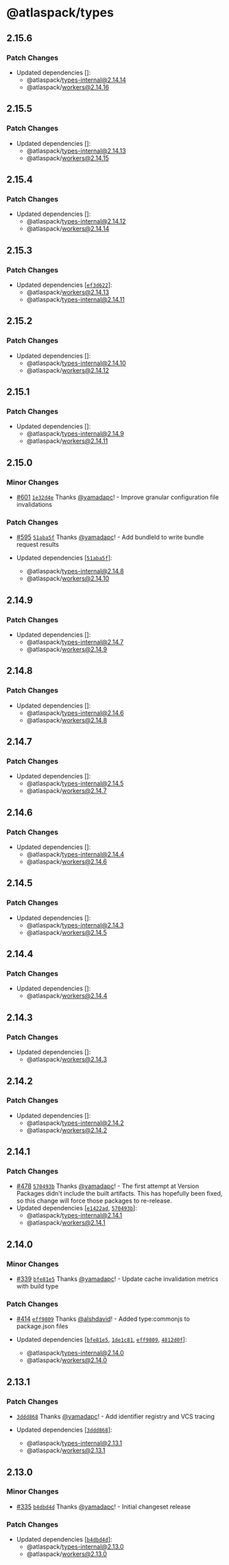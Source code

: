 # @atlaspack/types

## 2.15.6

### Patch Changes

- Updated dependencies []:
  - @atlaspack/types-internal@2.14.14
  - @atlaspack/workers@2.14.16

## 2.15.5

### Patch Changes

- Updated dependencies []:
  - @atlaspack/types-internal@2.14.13
  - @atlaspack/workers@2.14.15

## 2.15.4

### Patch Changes

- Updated dependencies []:
  - @atlaspack/types-internal@2.14.12
  - @atlaspack/workers@2.14.14

## 2.15.3

### Patch Changes

- Updated dependencies [[`ef3d622`](https://github.com/atlassian-labs/atlaspack/commit/ef3d6228f4e006702198a19c61e051d194d325cb)]:
  - @atlaspack/workers@2.14.13
  - @atlaspack/types-internal@2.14.11

## 2.15.2

### Patch Changes

- Updated dependencies []:
  - @atlaspack/types-internal@2.14.10
  - @atlaspack/workers@2.14.12

## 2.15.1

### Patch Changes

- Updated dependencies []:
  - @atlaspack/types-internal@2.14.9
  - @atlaspack/workers@2.14.11

## 2.15.0

### Minor Changes

- [#601](https://github.com/atlassian-labs/atlaspack/pull/601) [`1e32d4e`](https://github.com/atlassian-labs/atlaspack/commit/1e32d4eae6b3af3968e8a0ef97d35b4347fd4196) Thanks [@yamadapc](https://github.com/yamadapc)! - Improve granular configuration file invalidations

### Patch Changes

- [#595](https://github.com/atlassian-labs/atlaspack/pull/595) [`51aba5f`](https://github.com/atlassian-labs/atlaspack/commit/51aba5fc0e49235ee06bbc3c376f48c3e7da5c4b) Thanks [@yamadapc](https://github.com/yamadapc)! - Add bundleId to write bundle request results

- Updated dependencies [[`51aba5f`](https://github.com/atlassian-labs/atlaspack/commit/51aba5fc0e49235ee06bbc3c376f48c3e7da5c4b)]:
  - @atlaspack/types-internal@2.14.8
  - @atlaspack/workers@2.14.10

## 2.14.9

### Patch Changes

- Updated dependencies []:
  - @atlaspack/types-internal@2.14.7
  - @atlaspack/workers@2.14.9

## 2.14.8

### Patch Changes

- Updated dependencies []:
  - @atlaspack/types-internal@2.14.6
  - @atlaspack/workers@2.14.8

## 2.14.7

### Patch Changes

- Updated dependencies []:
  - @atlaspack/types-internal@2.14.5
  - @atlaspack/workers@2.14.7

## 2.14.6

### Patch Changes

- Updated dependencies []:
  - @atlaspack/types-internal@2.14.4
  - @atlaspack/workers@2.14.6

## 2.14.5

### Patch Changes

- Updated dependencies []:
  - @atlaspack/types-internal@2.14.3
  - @atlaspack/workers@2.14.5

## 2.14.4

### Patch Changes

- Updated dependencies []:
  - @atlaspack/workers@2.14.4

## 2.14.3

### Patch Changes

- Updated dependencies []:
  - @atlaspack/workers@2.14.3

## 2.14.2

### Patch Changes

- Updated dependencies []:
  - @atlaspack/types-internal@2.14.2
  - @atlaspack/workers@2.14.2

## 2.14.1

### Patch Changes

- [#478](https://github.com/atlassian-labs/atlaspack/pull/478) [`570493b`](https://github.com/atlassian-labs/atlaspack/commit/570493beaf754e7985aebc7daaaf6dfcfa8fe56b) Thanks [@yamadapc](https://github.com/yamadapc)! - The first attempt at Version Packages didn't include the built artifacts.
  This has hopefully been fixed, so this change will force those packages to re-release.
- Updated dependencies [[`e1422ad`](https://github.com/atlassian-labs/atlaspack/commit/e1422ad0a801faaa4bc4f1023bed042ffe236e9b), [`570493b`](https://github.com/atlassian-labs/atlaspack/commit/570493beaf754e7985aebc7daaaf6dfcfa8fe56b)]:
  - @atlaspack/types-internal@2.14.1
  - @atlaspack/workers@2.14.1

## 2.14.0

### Minor Changes

- [#339](https://github.com/atlassian-labs/atlaspack/pull/339) [`bfe81e5`](https://github.com/atlassian-labs/atlaspack/commit/bfe81e551c4e4bb2cac7fc4745222e66962c1728) Thanks [@yamadapc](https://github.com/yamadapc)! - Update cache invalidation metrics with build type

### Patch Changes

- [#414](https://github.com/atlassian-labs/atlaspack/pull/414) [`eff9809`](https://github.com/atlassian-labs/atlaspack/commit/eff98093703b9999a511b87a19562f5aaccfcb53) Thanks [@alshdavid](https://github.com/alshdavid)! - Added type:commonjs to package.json files

- Updated dependencies [[`bfe81e5`](https://github.com/atlassian-labs/atlaspack/commit/bfe81e551c4e4bb2cac7fc4745222e66962c1728), [`1de1c81`](https://github.com/atlassian-labs/atlaspack/commit/1de1c8138fbe4d38a64aa1f3c22a70aad59fb5bb), [`eff9809`](https://github.com/atlassian-labs/atlaspack/commit/eff98093703b9999a511b87a19562f5aaccfcb53), [`4812d0f`](https://github.com/atlassian-labs/atlaspack/commit/4812d0f7400af0f8416f1b7175ecb87700860a68)]:
  - @atlaspack/types-internal@2.14.0
  - @atlaspack/workers@2.14.0

## 2.13.1

### Patch Changes

- [`3ddd868`](https://github.com/atlassian-labs/atlaspack/commit/3ddd8682a6edb5c6a35357cfa3ade5741aff5f06) Thanks [@yamadapc](https://github.com/yamadapc)! - Add identifier registry and VCS tracing

- Updated dependencies [[`3ddd868`](https://github.com/atlassian-labs/atlaspack/commit/3ddd8682a6edb5c6a35357cfa3ade5741aff5f06)]:
  - @atlaspack/types-internal@2.13.1
  - @atlaspack/workers@2.13.1

## 2.13.0

### Minor Changes

- [#335](https://github.com/atlassian-labs/atlaspack/pull/335) [`b4dbd4d`](https://github.com/atlassian-labs/atlaspack/commit/b4dbd4d5b23d1b7aa3fcdf59cc7bc8bedd3a59cf) Thanks [@yamadapc](https://github.com/yamadapc)! - Initial changeset release

### Patch Changes

- Updated dependencies [[`b4dbd4d`](https://github.com/atlassian-labs/atlaspack/commit/b4dbd4d5b23d1b7aa3fcdf59cc7bc8bedd3a59cf)]:
  - @atlaspack/types-internal@2.13.0
  - @atlaspack/workers@2.13.0
